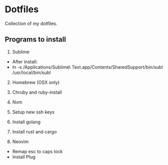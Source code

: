 # Dotfiles
Collection of my dotfiles.

## Programs to install
1.  Sublime
  - After install:
  - ln -s  /Applications/Sublime\ Text.app/Contents/SharedSupport/bin/subl /usr/local/bin/subl

2.  Homebrew (OSX only)

3.  Chruby and ruby-install

4.  Nvm

5.  Setup new ssh keys

6.  Install golang

7.  Install rust and cargo

8.  Neovim
  - Remap esc to caps lock
  - Install Plug
